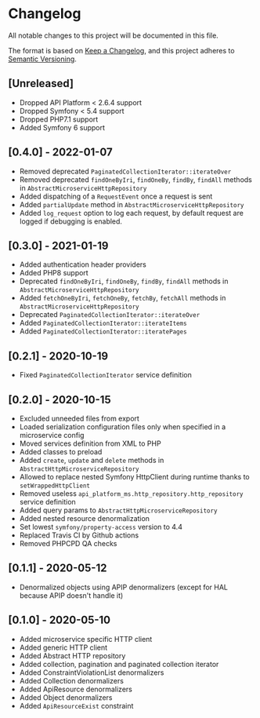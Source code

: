 # Changelog

All notable changes to this project will be documented in this file.

The format is based on [Keep a Changelog](https://keepachangelog.com/en/1.0.0/),
and this project adheres to [Semantic Versioning](https://semver.org/spec/v2.0.0.html).

## [Unreleased]
* Dropped API Platform < 2.6.4 support
* Dropped Symfony < 5.4 support
* Dropped PHP7.1 support
* Added Symfony 6 support

## [0.4.0] - 2022-01-07
* Removed deprecated `PaginatedCollectionIterator::iterateOver`
* Removed deprecated `findOneByIri`, `findOneBy`, `findBy`, `findAll` methods in `AbstractMicroserviceHttpRepository`
* Added dispatching of a `RequestEvent` once a request is sent
* Added `partialUpdate` method in `AbstractMicroserviceHttpRepository`
* Added `log_request` option to log each request, by default request are logged if debugging is enabled.

## [0.3.0] - 2021-01-19
* Added authentication header providers
* Added PHP8 support
* Deprecated `findOneByIri`, `findOneBy`, `findBy`, `findAll` methods in `AbstractMicroserviceHttpRepository`
* Added `fetchOneByIri`, `fetchOneBy`, `fetchBy`, `fetchAll` methods in `AbstractMicroserviceHttpRepository`
* Deprecated `PaginatedCollectionIterator::iterateOver`
* Added `PaginatedCollectionIterator::iterateItems`
* Added `PaginatedCollectionIterator::iteratePages`

## [0.2.1] - 2020-10-19
* Fixed `PaginatedCollectionIterator` service definition

## [0.2.0] - 2020-10-15
* Excluded unneeded files from export
* Loaded serialization configuration files only when specified in a microservice config
* Moved services definition from XML to PHP
* Added classes to preload
* Added `create`, `update` and `delete` methods in `AbstractHttpMicroserviceRepository`
* Allowed to replace nested Symfony HttpClient during runtime thanks to `setWrappedHttpClient`
* Removed useless `api_platform_ms.http_repository.http_repository` service definition
* Added query params to `AbstractHttpMicroserviceRepository`
* Added nested resource denormalization
* Set lowest `symfony/property-access` version to 4.4
* Replaced Travis CI by Github actions
* Removed PHPCPD QA checks

## [0.1.1] - 2020-05-12
* Denormalized objects using APIP denormalizers (except for HAL because APIP doesn't handle it)

## [0.1.0] - 2020-05-10
* Added microservice specific HTTP client
* Added generic HTTP client
* Added Abstract HTTP repository
* Added collection, pagination and paginated collection iterator
* Added ConstraintViolationList denormalizers
* Added Collection denormalizers
* Added ApiResource denormalizers
* Added Object denormalizers
* Added `ApiResourceExist` constraint
